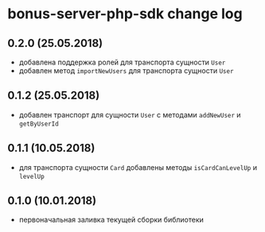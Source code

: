 # bonus-server-php-sdk change log

## 0.2.0 (25.05.2018)
- добавлена поддержка ролей для транспорта сущности `User`
- добавлен метод `importNewUsers` для транспорта сущности `User`

## 0.1.2 (25.05.2018)
- добавлен транспорт для сущности `User` c методами `addNewUser` и `getByUserId`

## 0.1.1 (10.05.2018)
- для транспорта сущности `Card` добавлены методы `isCardCanLevelUp` и `levelUp` 

## 0.1.0 (10.01.2018)
* первоначальная заливка текущей сборки библиотеки